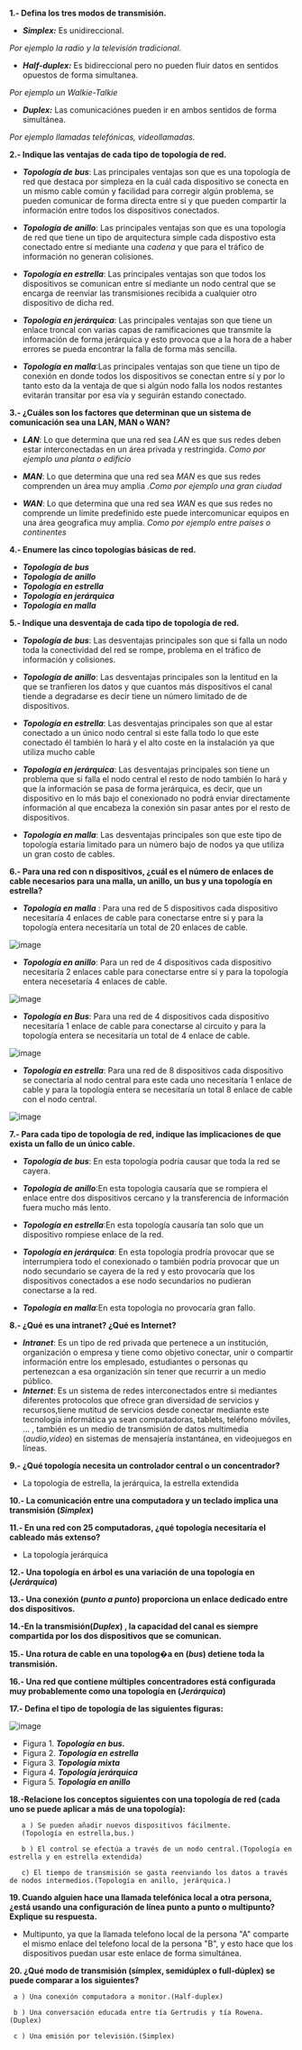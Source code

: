 **1.- Defina los tres modos de transmisión.**

- ***Simplex:*** Es unidireccional. 

*Por ejemplo la radio y la televisión tradicional*.

- ***Half-duplex:*** Es bidireccional pero no pueden fluir datos en sentidos opuestos de forma simultanea. 

*Por ejemplo un Walkie-Talkie*

- ***Duplex:*** Las comunicaciónes pueden ir en ambos sentidos de forma simultánea. 

*Por ejemplo llamadas telefónicas, videollamadas.*

**2.- Indique las ventajas de cada tipo de topología de red.**

- ***Topología de bus***: Las principales ventajas son que es una topología de red que destaca por simpleza en la cuál cada dispositivo se conecta en un mismo cable común y facilidad para corregir algún problema, se pueden comunicar de forma directa entre sí y que pueden compartir la información entre todos los dispositivos conectados.

- ***Topología de anillo***: Las principales ventajas son que es una topología de red que tiene un tipo de arquitectura simple cada dispostivo esta conectado entre sí mediante una *cadena* y que para el tráfico de información no generan colisiones.

- ***Topología en estrella***: Las principales ventajas son que todos los dispositivos se comunican entre sí mediante un nodo central que se encarga de reenviar las transmisiones recibida a cualquier otro dispositivo de dicha red.

- ***Topología en jerárquica***: Las principales ventajas son que tiene un enlace troncal con varias capas de ramificaciones que transmite la información de forma jerárquica y esto provoca que a la hora de a haber errores se pueda encontrar la falla de forma más sencilla.

- ***Topología en malla***:Las principales ventajas son que tiene un tipo de conexión en donde todos los dispositivos se conectan entre sí y por lo tanto esto da la ventaja de que si algún nodo falla los nodos restantes evitarán transitar por esa vía y seguirán estando conectado.  



**3.- ¿Cuáles son los factores que determinan que un sistema de comunicación sea una LAN, MAN o WAN?**

- ***LAN***: Lo que determina que una red sea *LAN* es que sus redes deben estar interconectadas en un área privada y restringida. *Como por ejemplo una planta o edificio*

- ***MAN***: Lo que determina que una red sea *MAN* es que sus redes comprenden un área muy amplia .*Como por ejemplo una gran ciudad* 

- ***WAN***: Lo que determina que una red sea *WAN* es que sus redes no comprende un límite predefinido este puede intercomunicar equipos en una área geografica muy amplia. *Como por ejemplo entre países o continentes*  

**4.- Enumere las cinco topologías básicas de red.**

 - ***Topología de bus***
 - ***Topología de anillo***
 - ***Topología en estrella***
 - ***Topología en jerárquica***
 - ***Topología en malla***

**5.- Indique una desventaja de cada tipo de topología de red.**

- ***Topología de bus***: Las desventajas principales son que si falla un nodo toda la conectividad del red se rompe, problema en el tráfico de información y colisiones. 

- ***Topología de anillo***: Las desventajas principales son la lentitud en la que se tranfieren los datos y que cuantos más dispositivos el canal tiende a degradarse es decir tiene un número limitado de de dispositivos.

- ***Topología en estrella***: Las desventajas principales son que al estar conectado a un único nodo central si este falla todo lo que este conectado él también lo hará y el alto coste en la instalación ya que utiliza mucho cable 

- ***Topología en jerárquica***: Las desventajas principales son tiene un problema que si falla el nodo central el resto de nodo también lo hará y que la información se pasa de forma jerárquica, es decir, que un dispositivo en lo más bajo el conexionado no podrá enviar directamente información al que encabeza la conexión sin pasar antes por el resto de dispositivos. 

- ***Topología en malla***: Las desventajas principales son que este tipo de topología estaría limitado para un número bajo de nodos ya que utiliza un gran costo de cables. 


**6.- Para una red con n dispositivos, ¿cuál es el número de enlaces de cable necesarios para una malla, un anillo, un bus y una topología en estrella?**

-  ***Topología en malla*** : Para una red de 5 dispositivos cada dispositivo necesitaría 4 enlaces de cable para conectarse entre si y para la topología entera necesitaría un total de 20 enlaces de cable.

![image](https://user-images.githubusercontent.com/90834685/137885179-36a5eda4-3089-4260-9439-c80e2d2bfe9c.png)
- ***Topología en anillo***: Para un red de 4 dispositivos cada dispositivo necesitaría 2 enlaces cable para conectarse entre sí y para la topología entera necesetaría 4 enlaces de cable.

![image](https://user-images.githubusercontent.com/90834685/137886689-19370b02-7da4-45b9-9d60-24619ad59b9d.png)
- ***Topología en Bus***: Para una red de 4 dispositivos cada dispositivo necesitaría 1 enlace de cable para conectarse al circuito y para la topología entera se necesitaría un total de 4 enlace de cable.

 ![image](https://user-images.githubusercontent.com/90834685/137887225-54a35667-55e6-41bd-8252-37b0aff3ab62.png)
- ***Topología en estrella***: Para una red de 8 dispositivos cada dispositivo se conectaría al nodo central para este cada uno necesitaría 1 enlace de cable y para la topología entera se necesitaría un total 8 enlace de cable con el nodo central. 

![image](https://user-images.githubusercontent.com/90834685/137888077-d3875873-28fd-41d9-ae45-74ed321a7016.png)


**7.- Para cada tipo de topología de red, indique las implicaciones de que exista un fallo de un único cable.**

- ***Topología de bus***: En esta topología podría causar que toda la red se cayera.

- ***Topología de anillo***:En esta topología causaría que se rompiera el enlace entre dos dispositivos cercano y la transferencia de información fuera mucho más lento.

- ***Topología en estrella***:En esta topología causaría tan solo que un dispositivo rompiese enlace  de la red. 

- ***Topología en jerárquica***: En esta topología prodría provocar que se interrumpiera todo el conexionado o también podría provocar que un nodo secundario se cayera de la red y esto provocaría que los dispositivos conectados a ese nodo secundarios no pudieran conectarse a la red.  

- ***Topología en malla***:En esta topología no provocaría gran fallo.


**8.- ¿Qué es una intranet? ¿Qué es Internet?**

- ***Intranet***: Es un tipo de red privada que pertenece a un institución, organización o empresa y tiene como objetivo conectar, unir o compartir información entre los emplesado, estudiantes o personas qu pertenezcan a esa organización sin tener que recurrir a un medio público.
- ***Internet***: Es un sistema de redes interconectados entre si mediantes diferentes protocolos que ofrece gran diversidad de servicios y recursos,tiene mutitud de servicios desde conectar mediante este tecnología informática ya sean computadoras, tablets, teléfono móviles, ... , también es un medio de transmisión de datos multimedia (*audio,video*) en sistemas de mensajería instantánea, en videojuegos en líneas. 

**9.- ¿Qué topología necesita un controlador central o un concentrador?**

- La topología de estrella, la jerárquica, la estrella extendida

**10.- La comunicación entre una computadora y un teclado implica una transmisión  (*Simplex*)**

**11.- En una red con 25 computadoras, ¿qué topología necesitaría el cableado más extenso?**
- La topología jerárquica 

**12.- Una topología en árbol es una variación de una topología en (*Jerárquica*)**

**13.- Una conexión (*punto a punto*) proporciona un enlace dedicado entre dos dispositivos.**

**14.-En la transmisión(*Duplex*) , la capacidad del canal es siempre compartida por los dos dispositivos que se comunican.**

**15.- Una rotura de cable en una topolog�a en (*bus*)  detiene toda la transmisión.**

**16.- Una red que contiene múltiples concentradores está configurada muy probablemente como una topología en (*Jerárquica*)**

**17.- Defina el tipo de topología de las siguientes figuras:**

![image](https://user-images.githubusercontent.com/90834685/137884505-3c50aa29-be56-4b53-9359-01f4670692f2.png)

- Figura 1. ***Topología en bus.***
- Figura 2. ***Topología en estrella***
- Figura 3. ***Topología mixta***
- Figura 4. ***Topología jerárquica***
- Figura 5. ***Topología en anillo***

**18.-Relacione los conceptos siguientes con una topología de red (cada uno se puede aplicar a más de una topología):**

       a ) Se pueden añadir nuevos dispositivos fácilmente. 
       (Topología en estrella,bus.)

       b ) El control se efectúa a través de un nodo central.(Topología en estrella y en estrella extendida)

       c) El tiempo de transmisión se gasta reenviando los datos a través de nodos intermedios.(Topología en anillo, jerárquica.)

**19. Cuando alguien hace una llamada telefónica local a otra persona, ¿está usando una configuración de línea punto a punto o multipunto? Explique su respuesta.**
- Multipunto, ya que la llamada telefono local de la persona "A" comparte el mismo enlace del telefono local de la persona "B", y esto hace que los dispositivos puedan usar este enlace de forma simultánea.
 
**20. ¿Qué modo de transmisión (símplex, semidúplex o full-dúplex) se puede comparar a los siguientes?**

     a ) Una conexión computadora a monitor.(Half-duplex)

     b ) Una conversación educada entre tía Gertrudis y tía Rowena. (Duplex)

     c ) Una emisión por televisión.(Simplex)
